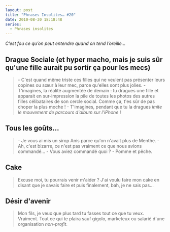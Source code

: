 ```yaml
---
layout: post
title: "Phrases Insolites… #20"
date: 2010-08-30 18:18:48
series:
  - Phrases insolites
---
```


_C’est fou ce qu’on peut entendre quand on tend l’oreille&#8230;_

<!-- more -->

## Drague Sociale (et hyper macho, mais je suis sûr qu'une fille aurait pu sortir ça pour les mecs)

> \- C'est quand même triste ces filles qui ne veulent pas présenter leurs copines ou sœur à leur mec, parce qu'elles sont plus jolies.
> \- T'imagines, la réalité augmentée de demain&nbsp;: tu dragues une fille et apparait en sur-impression la pile de toutes les photos des autres filles célibataires de son cercle social. Comme ça, t'es sûr de pas choper la plus moche&nbsp;!
> \- T'imagines, pendant que tu la dragues *imite le mouvement de parcours d'album sur l'iPhone*&nbsp;!

## Tous les goûts&#8230;

> \- Je vous ai mis un sirop Anis parce qu'on n'avait plus de Menthe.
> \- Ah, c'est bizarre, ce n'est pas vraiment ce que nous avions commandé&#8230;
> \- Vous aviez commandé quoi&nbsp;?
> \- Pomme et pêche.

## Cake

> Excuse moi, tu pourrais venir m'aider&nbsp;? J'ai voulu faire mon cake en disant que je savais faire et puis finalement, bah, je ne sais pas&#8230;

## Désir d'avenir

> Mon fils, je veux que plus tard tu fasses tout ce que tu veux. Vraiment. Tout ce qui te plaira sauf gigolo, marketeux ou salarié d'une organisation <em lang="en">non-profit</em>.
